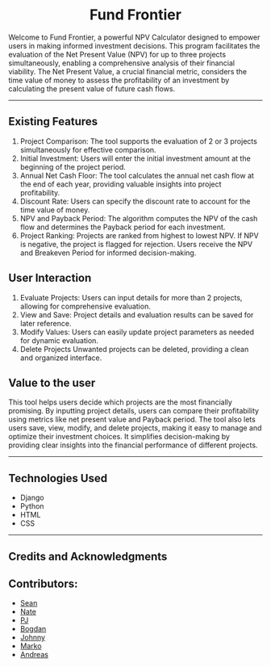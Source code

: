 <h1 align="center">Fund Frontier</h1>

Welcome to Fund Frontier, a powerful NPV Calculator designed to empower users in making informed investment decisions. This program facilitates the evaluation of the Net Present Value (NPV) for up to three projects simultaneously, enabling a comprehensive analysis of their financial viability. The Net Present Value, a crucial financial metric, considers the time value of money to assess the profitability of an investment by calculating the present value of future cash flows.

<hr>

## Existing Features
1. Project Comparison: The tool supports the evaluation of 2 or 3 projects simultaneously for effective comparison.
2. Initial Investment: Users will enter the initial investment amount at the beginning of the project period.
3. Annual Net Cash Floor: The tool calculates the annual net cash flow at the end of each year, providing valuable insights into project profitability.
4. Discount Rate: Users can specify the discount rate to account for the time value of money.
5. NPV and Payback Period: The algorithm computes the NPV of the cash flow and determines the Payback period for each investment.
6. Project Ranking: Projects are ranked from highest to lowest NPV. If NPV is negative, the project is flagged for rejection. Users receive the NPV and Breakeven Period for informed decision-making.

## User Interaction
1. Evaluate Projects: Users can input details for more than 2 projects, allowing for comprehensive evaluation.
2. View and Save: Project details and evaluation results can be saved for later reference.
3. Modify Values: Users can easily update project parameters as needed for dynamic evaluation.
4. Delete Projects Unwanted projects can be deleted, providing a clean and organized interface.


## Value to the user
This tool helps users decide which projects are the most financially promising. By inputting project details, users can compare their profitability using metrics like net present value and Payback period. The tool also lets users save, view, modify, and delete projects, making it easy to manage and optimize their investment choices. It simplifies decision-making by providing clear insights into the financial performance of different projects.
<hr>

## Technologies Used
- Django
- Python
- HTML
- CSS

<hr>

## Credits and Acknowledgments
## Contributors: 
- [Sean](https://github.com/sean-meade)
- [Nate](https://github.com/Redsskull)
- [PJ](https://github.com/PJDEVEX)
- [Bogdan](https://github.com/qburn93)
- [Johnny](https://github.com/JohnnySonTrinh)
- [Marko](https://github.com/markohautala)
- [Andreas](https://github.com/Jelenko76)

